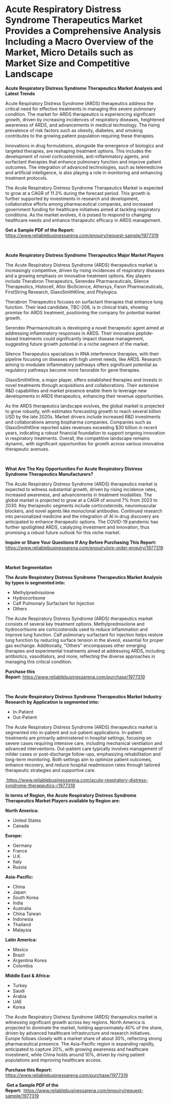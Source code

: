 <p><h1>Acute Respiratory Distress Syndrome Therapeutics Market Provides a Comprehensive Analysis Including a Macro Overview of the Market, Micro Details such as Market Size and Competitive Landscape</h1></p><p><strong>Acute Respiratory Distress Syndrome Therapeutics Market Analysis and Latest Trends</strong></p>
<p><p>Acute Respiratory Distress Syndrome (ARDS) therapeutics address the critical need for effective treatments in managing this severe pulmonary condition. The market for ARDS therapeutics is experiencing significant growth, driven by increasing incidences of respiratory diseases, heightened awareness of ARDS, and advancements in medical technology. The rising prevalence of risk factors such as obesity, diabetes, and smoking contributes to the growing patient population requiring these therapies.</p><p>Innovations in drug formulations, alongside the emergence of biologics and targeted therapies, are reshaping treatment options. This includes the development of novel corticosteroids, anti-inflammatory agents, and surfactant therapies that enhance pulmonary function and improve patient outcomes. The integration of advanced technologies, such as telemedicine and artificial intelligence, is also playing a role in monitoring and enhancing treatment protocols.</p><p>The Acute Respiratory Distress Syndrome Therapeutics Market is expected to grow at a CAGR of 11.3% during the forecast period. This growth is further supported by investments in research and development, collaborative efforts among pharmaceutical companies, and increased government funding for healthcare initiatives aimed at tackling respiratory conditions. As the market evolves, it is poised to respond to changing healthcare needs and enhance therapeutic efficacy in ARDS management.</p></p>
<p><strong>Get a Sample PDF of the Report:&nbsp;</strong> <a href="https://www.reliablebusinessarena.com/enquiry/request-sample/1977319?utm_campaign=2189&utm_medium=2&utm_source=Github&utm_content=ia&utm_term=13042025&utm_id=acute-respiratory-distress-syndrome-therapeutics">https://www.reliablebusinessarena.com/enquiry/request-sample/1977319</a></p>
<p>&nbsp;</p>
<p><strong>Acute Respiratory Distress Syndrome Therapeutics Major Market Players</strong></p>
<p><p>The Acute Respiratory Distress Syndrome (ARDS) therapeutics market is increasingly competitive, driven by rising incidences of respiratory diseases and a growing emphasis on innovative treatment options. Key players include Therabron Therapeutics, Serendex Pharmaceuticals, Silence Therapeutics, Histocell, Altor BioScience, Athersys, Faron Pharmaceuticals, FirstString Research, GlaxoSmithKline, and Phylogica. </p><p>Therabron Therapeutics focuses on surfactant therapies that enhance lung function. Their lead candidate, TBC-208, is in clinical trials, showing promise for ARDS treatment, positioning the company for potential market growth.</p><p>Serendex Pharmaceuticals is developing a novel therapeutic agent aimed at addressing inflammatory responses in ARDS. Their innovative peptide-based treatments could significantly impact disease management, suggesting future growth potential in a niche segment of the market.</p><p>Silence Therapeutics specializes in RNA interference therapies, with their pipeline focusing on diseases with high unmet needs, like ARDS. Research aiming to modulate inflammatory pathways offers significant potential as regulatory pathways become more favorable for gene therapies.</p><p>GlaxoSmithKline, a major player, offers established therapies and invests in novel treatments through acquisitions and collaborations. Their extensive R&D capabilities and market presence enable them to leverage new developments in ARDS therapeutics, enhancing their revenue opportunities.</p><p>As the ARDS therapeutics landscape evolves, the global market is projected to grow robustly, with estimates forecasting growth to reach several billion USD by the late 2020s. Market drivers include increased R&D investments and collaborations among biopharma companies. Companies such as GlaxoSmithKline reported sales revenues exceeding $30 billion in recent years, indicating a robust financial foundation to support ongoing innovation in respiratory treatments. Overall, the competitive landscape remains dynamic, with significant opportunities for growth across various innovative therapeutic avenues.</p></p>
<p>&nbsp;</p>
<p><strong>What Are The Key Opportunities For Acute Respiratory Distress Syndrome Therapeutics Manufacturers?</strong></p>
<p><p>The Acute Respiratory Distress Syndrome (ARDS) therapeutics market is expected to witness substantial growth, driven by rising incidence rates, increased awareness, and advancements in treatment modalities. The global market is projected to grow at a CAGR of around 7% from 2023 to 2030. Key therapeutic segments include corticosteroids, neuromuscular blockers, and novel agents like monoclonal antibodies. Continued research into personalized medicine and the integration of AI in drug discovery are anticipated to enhance therapeutic options. The COVID-19 pandemic has further spotlighted ARDS, catalyzing investment and innovation, thus promising a robust future outlook for this niche market.</p></p>
<p><strong>Inquire or Share Your Questions If Any Before Purchasing This Report:</strong> <a href="https://www.reliablebusinessarena.com/enquiry/pre-order-enquiry/1977319?utm_campaign=2189&utm_medium=2&utm_source=Github&utm_content=ia&utm_term=13042025&utm_id=acute-respiratory-distress-syndrome-therapeutics">https://www.reliablebusinessarena.com/enquiry/pre-order-enquiry/1977319</a></p>
<p>&nbsp;</p>
<p><strong>Market Segmentation</strong></p>
<p><strong>The Acute Respiratory Distress Syndrome Therapeutics Market Analysis by types is segmented into:</strong></p>
<p><ul><li>Methylprednisolone</li><li>Hydrocortisone</li><li>Calf Pulmonary Surfactant for Injection</li><li>Others</li></ul></p>
<p><p>The Acute Respiratory Distress Syndrome (ARDS) therapeutics market consists of several key treatment options. Methylprednisolone and hydrocortisone are corticosteroids used to reduce inflammation and improve lung function. Calf pulmonary surfactant for injection helps restore lung function by reducing surface tension in the alveoli, essential for proper gas exchange. Additionally, "Others" encompasses other emerging therapies and experimental treatments aimed at addressing ARDS, including antibiotics, vasodilators, and more, reflecting the diverse approaches in managing this critical condition.</p></p>
<p><strong>Purchase this Report:&nbsp;</strong><a href="https://www.reliablebusinessarena.com/purchase/1977319?utm_campaign=2189&utm_medium=2&utm_source=Github&utm_content=ia&utm_term=13042025&utm_id=acute-respiratory-distress-syndrome-therapeutics">https://www.reliablebusinessarena.com/purchase/1977319</a></p>
<p>&nbsp;</p>
<p><strong>The Acute Respiratory Distress Syndrome Therapeutics Market Industry Research by Application is segmented into:</strong></p>
<p><ul><li>In-Patient</li><li>Out-Patient</li></ul></p>
<p><p>The Acute Respiratory Distress Syndrome (ARDS) therapeutics market is segmented into in-patient and out-patient applications. In-patient treatments are primarily administered in hospital settings, focusing on severe cases requiring intensive care, including mechanical ventilation and advanced interventions. Out-patient care typically involves management of milder cases or post-discharge follow-ups, emphasizing rehabilitation and long-term monitoring. Both settings aim to optimize patient outcomes, enhance recovery, and reduce hospital readmission rates through tailored therapeutic strategies and supportive care.</p></p>
<p><a href="https://www.reliablebusinessarena.com/acute-respiratory-distress-syndrome-therapeutics-r1977319?utm_campaign=2189&utm_medium=2&utm_source=Github&utm_content=ia&utm_term=13042025&utm_id=acute-respiratory-distress-syndrome-therapeutics">&nbsp;https://www.reliablebusinessarena.com/acute-respiratory-distress-syndrome-therapeutics-r1977319</a></p>
<p><strong>In terms of Region, the Acute Respiratory Distress Syndrome Therapeutics Market Players available by Region are:</strong></p>
<p>
    <p> <strong> North America: </strong>
        <ul>
            <li>United States</li>
            <li>Canada</li>
        </ul>
        </p> 
    <p> <strong> Europe: </strong>
        <ul>
            <li>Germany</li>
            <li>France</li>
            <li>U.K.</li>
            <li>Italy</li>
            <li>Russia</li>
        </ul>
        </p> 
    <p> <strong> Asia-Pacific: </strong>
        <ul>
            <li>China</li>
            <li>Japan</li>
            <li>South Korea</li>
            <li>India</li>
            <li>Australia</li>
            <li>China Taiwan</li>
            <li>Indonesia</li>
            <li>Thailand</li>
            <li>Malaysia</li>
        </ul>
        </p> 
    <p> <strong> Latin America: </strong>
        <ul>
            <li>Mexico</li>
            <li>Brazil</li>
            <li>Argentina Korea</li>
            <li>Colombia</li>
        </ul>
        </p> 
    <p> <strong> Middle East & Africa: </strong>
        <ul>
            <li>Turkey</li>
            <li>Saudi</li>
            <li>Arabia</li>
            <li>UAE</li>
            <li>Korea</li>
        </ul>
    </p>
    </p>
<p><p>The Acute Respiratory Distress Syndrome (ARDS) therapeutics market is witnessing significant growth across key regions. North America is projected to dominate the market, holding approximately 40% of the share, driven by advanced healthcare infrastructure and research initiatives. Europe follows closely with a market share of about 30%, reflecting strong pharmaceutical presence. The Asia-Pacific region is expanding rapidly, anticipated to capture 20%, with growing awareness and healthcare investment, while China holds around 10%, driven by rising patient populations and improving healthcare access.</p></p>
<p><strong>Purchase this Report: </strong><a href="https://www.reliablebusinessarena.com/purchase/1977319?utm_campaign=2189&utm_medium=2&utm_source=Github&utm_content=ia&utm_term=13042025&utm_id=acute-respiratory-distress-syndrome-therapeutics">https://www.reliablebusinessarena.com/purchase/1977319</a></p>
<p>&nbsp;<strong>Get a Sample PDF of the Report:&nbsp;&nbsp;</strong><a href="https://www.reliablebusinessarena.com/enquiry/request-sample/1977319?utm_campaign=2189&utm_medium=2&utm_source=Github&utm_content=ia&utm_term=13042025&utm_id=acute-respiratory-distress-syndrome-therapeutics">https://www.reliablebusinessarena.com/enquiry/request-sample/1977319</a></p>
<p><strong></strong></p>
<p><p></p><p></p><p></p></p>